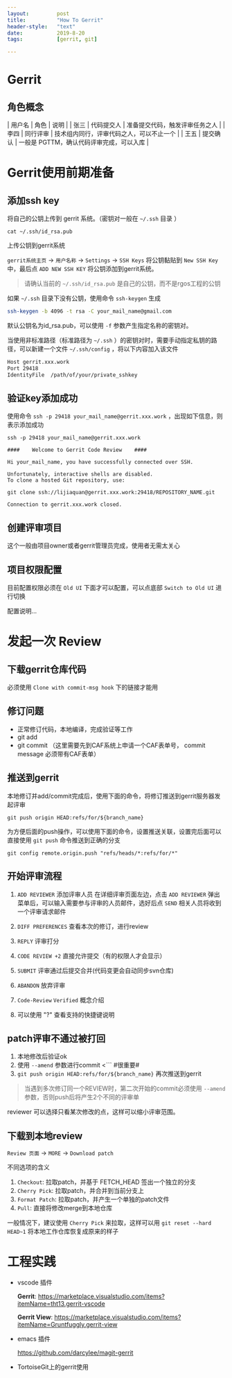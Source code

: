 ```yaml
---
layout:         post
title:          "How To Gerrit"
header-style:   "text"
date:           2019-8-20
tags:           [gerrit, git]

---
```


# Gerrit
## 角色概念

| 用户名 | 角色       | 说明                                     |
| 张三   | 代码提交人 | 准备提交代码，触发评审任务之人           |
| 李四   | 同行评审   | 技术组内同行，评审代码之人，可以不止一个 |
| 王五   | 提交确认   | 一般是 PGTTM，确认代码评审完成，可以入库 |

# Gerrit使用前期准备
## 添加ssh key

将自己的公钥上传到 gerrit 系统。（密钥对一般在 `~/.ssh` 目录 ）

```
cat ~/.ssh/id_rsa.pub
```

上传公钥到gerrit系统

`gerrit系统主页` -> `用户名称` -> `Settings` -> `SSH Keys` 将公钥黏贴到 `New SSH Key` 中，最后点  `ADD NEW SSH KEY` 将公钥添加到gerrit系统。

> 请确认当前的 `~/.ssh/id_rsa.pub` 是自己的公钥，而不是rgos工程的公钥

如果 `~/.ssh` 目录下没有公钥，使用命令 `ssh-keygen` 生成

``` bash
ssh-keygen -b 4096 -t rsa -C your_mail_name@gmail.com
```

默认公钥名为id_rsa.pub，可以使用 `-f` 参数产生指定名称的密钥对。

当使用非标准路径（标准路径为 `~/.ssh` ）的密钥对时，需要手动指定私钥的路径，可以新建一个文件 `~/.ssh/config` ，将以下内容加入该文件

``` bash
Host gerrit.xxx.work
Port 29418
IdentityFile  /path/of/your/private_sshkey
```

## 验证key添加成功
使用命令 `ssh -p 29418 your_mail_name@gerrit.xxx.work` ，出现如下信息，则表示添加成功

``` text
ssh -p 29418 your_mail_name@gerrit.xxx.work

####    Welcome to Gerrit Code Review    ####

Hi your_mail_name, you have successfully connected over SSH.

Unfortunately, interactive shells are disabled.
To clone a hosted Git repository, use:

git clone ssh://lijiaquan@gerrit.xxx.work:29418/REPOSITORY_NAME.git

Connection to gerrit.xxx.work closed.
```

## 创建评审项目

这个一般由项目owner或者gerrit管理员完成，使用者无需太关心

## 项目权限配置

目前配置权限必须在 `Old UI` 下面才可以配置，可以点底部 `Switch to Old UI` 进行切换

配置说明...

# 发起一次 Review
## 下载gerrit仓库代码

必须使用 `Clone with commit-msg hook` 下的链接才能用

## 修订问题

- 正常修订代码，本地编译，完成验证等工作
- git add
- git commit （这里需要先到CAF系统上申请一个CAF表单号， commit message 必须带有CAF表单）

## 推送到gerrit
本地修订并add/commit完成后，使用下面的命令，将修订推送到gerrit服务器发起评审

    git push origin HEAD:refs/for/${branch_name}

为方便后面的push操作，可以使用下面的命令，设置推送关联，设置完后面可以直接使用 `git push` 命令推送到正确的分支

    git config remote.origin.push "refs/heads/*:refs/for/*"

## 开始评审流程

1.  `ADD REVIEWER` 添加评审人员
  在详细评审页面左边，点击 `ADD REVIEWER` 弹出菜单后，可以输入需要参与评审的人员邮件，选好后点 `SEND` 相关人员将收到一个评审请求邮件

2. `DIFF PREFERENCES` 查看本次的修订，进行review
3. `REPLY` 评审打分
4. `CODE REVIEW +2` 直接允许提交（有的权限人才会显示）
5. `SUBMIT` 评审通过后提交合并(代码变更会自动同步svn仓库)
6. `ABANDON` 放弃评审
7. `Code-Review` `Verified` 概念介绍
8. 可以使用 "?" 查看支持的快捷键说明

## patch评审不通过被打回

1. 本地修改后验证ok
2. 使用 `--amend` 参数进行commit <``` #很重要#
3. `git push origin HEAD:refs/for/${branch_name}` 再次推送到gerrit

> 当遇到多次修订同一个REVIEW时，第二次开始的commit必须使用 `--amend` 参数，否则push后将产生2个不同的评审单

reviewer 可以选择只看某次修改的点，这样可以缩小评审范围。

## 下载到本地review

`Review 页面` -> `MORE` -> `Download patch`

不同选项的含义

1. `Checkout`: 拉取patch，并基于 FETCH_HEAD 签出一个独立的分支
2. `Cherry Pick`: 拉取patch，并合并到当前分支上
3. `Format Patch`: 拉取patch，并产生一个单独的patch文件
4. `Pull`: 直接将修改merge到本地仓库

一般情况下，建议使用 `Cherry Pick` 来拉取，这样可以用 `git reset --hard HEAD~1` 将本地工作仓库恢复成原来的样子

# 工程实践
- vscode 插件
  
  **Gerrit**: <https://marketplace.visualstudio.com/items?itemName=tht13.gerrit-vscode>
  
  **Gerrit View**: <https://marketplace.visualstudio.com/items?itemName=Gruntfuggly.gerrit-view>

- emacs 插件

  <https://github.com/darcylee/magit-gerrit>

- TortoiseGit上的gerrit使用
